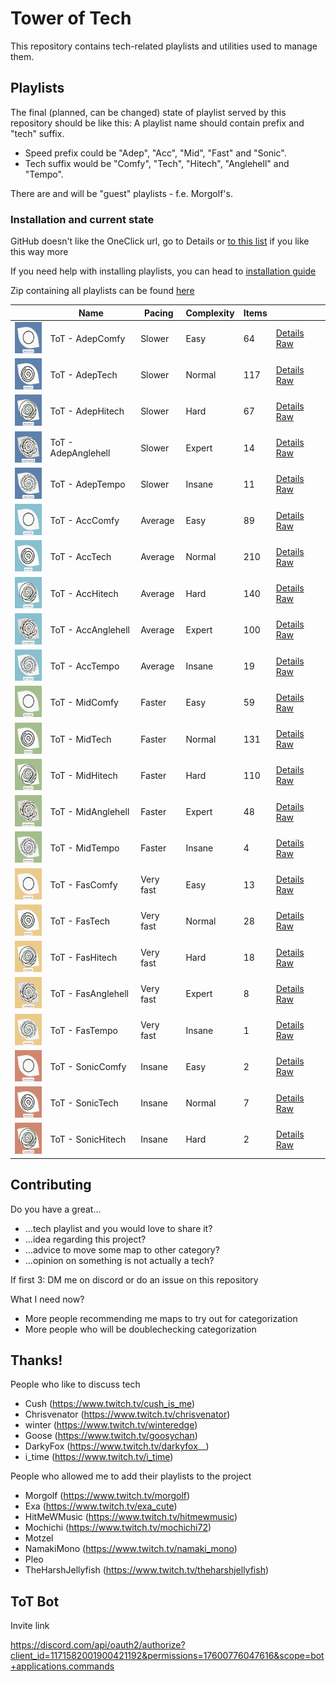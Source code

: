 # Tower of Tech

This repository contains tech-related playlists and utilities used to manage them.

## Playlists

The final (planned, can be changed) state of playlist served by this repository should be like this: A playlist name
should contain prefix and "tech" suffix.

- Speed prefix could be "Adep", "Acc", "Mid", "Fast" and "Sonic".
- Tech suffix would be "Comfy", "Tech", "Hitech", "Anglehell" and "Tempo".

There are and will be "guest" playlists - f.e. Morgolf's.

### Installation and current state

GitHub doesn't like the OneClick url, go to Details or [to this list](https://towerofte.ch/home/browse) if you like this
way more

If you need help with installing playlists, you can head to
[installation guide](https://towerofte.ch/home/playlist-install-guide/)

Zip containing all playlists can be found
[here](https://github.com/Danielduel/tower-of-tech/releases/download/0.0.17/ToT.zip)

|                                                                              | Name                | Pacing    | Complexity | Items |                                                                                                                                                                      |
| ---------------------------------------------------------------------------- | ------------------- | --------- | ---------- | ----- | -------------------------------------------------------------------------------------------------------------------------------------------------------------------- |
| <img src="./migrated/covers/AdepComfy.png" height="50px" width="50px" />     | ToT - AdepComfy     | Slower    | Easy       | 64    | [Details](https://towerofte.ch/home/playlist/01HK8XCHRH8RDXEEP9F4211NVG/details) [Raw](https://towerofte.ch/api/v1/playlist/get/01HK8XCHRH8RDXEEP9F4211NVG/download) |
| <img src="./migrated/covers/AdepTech.png" height="50px" width="50px" />      | ToT - AdepTech      | Slower    | Normal     | 117   | [Details](https://towerofte.ch/home/playlist/01HK8XCHRJMANCHBSA0CVA354H/details) [Raw](https://towerofte.ch/api/v1/playlist/get/01HK8XCHRJMANCHBSA0CVA354H/download) |
| <img src="./migrated/covers/AdepHitech.png" height="50px" width="50px" />    | ToT - AdepHitech    | Slower    | Hard       | 67    | [Details](https://towerofte.ch/home/playlist/01HK8XCHRNPHBZSJMKFWBPKD32/details) [Raw](https://towerofte.ch/api/v1/playlist/get/01HK8XCHRNPHBZSJMKFWBPKD32/download) |
| <img src="./migrated/covers/AdepAnglehell.png" height="50px" width="50px" /> | ToT - AdepAnglehell | Slower    | Expert     | 14    | [Details](https://towerofte.ch/home/playlist/01HM4203RYZX1QKGFSX53GTJ1A/details) [Raw](https://towerofte.ch/api/v1/playlist/get/01HM4203RYZX1QKGFSX53GTJ1A/download) |
| <img src="./migrated/covers/AdepTempo.png" height="50px" width="50px" />     | ToT - AdepTempo     | Slower    | Insane     | 11    | [Details](https://towerofte.ch/home/playlist/01HM4203S9ZDF4C4SR1CF25JPN/details) [Raw](https://towerofte.ch/api/v1/playlist/get/01HM4203S9ZDF4C4SR1CF25JPN/download) |
| <img src="./migrated/covers/AccComfy.png" height="50px" width="50px" />      | ToT - AccComfy      | Average   | Easy       | 89    | [Details](https://towerofte.ch/home/playlist/01HK8XCHR9VPKXQ898F7TPWVFM/details) [Raw](https://towerofte.ch/api/v1/playlist/get/01HK8XCHR9VPKXQ898F7TPWVFM/download) |
| <img src="./migrated/covers/AccTech.png" height="50px" width="50px" />       | ToT - AccTech       | Average   | Normal     | 210   | [Details](https://towerofte.ch/home/playlist/01HK8XCHQ6KFWB4MRA796Q0245/details) [Raw](https://towerofte.ch/api/v1/playlist/get/01HK8XCHQ6KFWB4MRA796Q0245/download) |
| <img src="./migrated/covers/AccHitech.png" height="50px" width="50px" />     | ToT - AccHitech     | Average   | Hard       | 140   | [Details](https://towerofte.ch/home/playlist/01HK8XCHRDHER45YMZ7XDS0RZ6/details) [Raw](https://towerofte.ch/api/v1/playlist/get/01HK8XCHRDHER45YMZ7XDS0RZ6/download) |
| <img src="./migrated/covers/AccAnglehell.png" height="50px" width="50px" />  | ToT - AccAnglehell  | Average   | Expert     | 100   | [Details](https://towerofte.ch/home/playlist/01HK8XCHQCFJCC8B6BJNY2F0A1/details) [Raw](https://towerofte.ch/api/v1/playlist/get/01HK8XCHQCFJCC8B6BJNY2F0A1/download) |
| <img src="./migrated/covers/AccTempo.png" height="50px" width="50px" />      | ToT - AccTempo      | Average   | Insane     | 19    | [Details](https://towerofte.ch/home/playlist/01HK8XCHRRG9MJ0QM2FT5ZP6SP/details) [Raw](https://towerofte.ch/api/v1/playlist/get/01HK8XCHRRG9MJ0QM2FT5ZP6SP/download) |
| <img src="./migrated/covers/MidComfy.png" height="50px" width="50px" />      | ToT - MidComfy      | Faster    | Easy       | 59    | [Details](https://towerofte.ch/home/playlist/01HM4203SPHDAP94MS02S49JC6/details) [Raw](https://towerofte.ch/api/v1/playlist/get/01HM4203SPHDAP94MS02S49JC6/download) |
| <img src="./migrated/covers/MidTech.png" height="50px" width="50px" />       | ToT - MidTech       | Faster    | Normal     | 131   | [Details](https://towerofte.ch/home/playlist/01HK8XCHRK0NSY3PNTPPBJ0X1F/details) [Raw](https://towerofte.ch/api/v1/playlist/get/01HK8XCHRK0NSY3PNTPPBJ0X1F/download) |
| <img src="./migrated/covers/MidHitech.png" height="50px" width="50px" />     | ToT - MidHitech     | Faster    | Hard       | 110   | [Details](https://towerofte.ch/home/playlist/01HK8XCHPPDM9XD77EGJCVTA81/details) [Raw](https://towerofte.ch/api/v1/playlist/get/01HK8XCHPPDM9XD77EGJCVTA81/download) |
| <img src="./migrated/covers/MidAnglehell.png" height="50px" width="50px" />  | ToT - MidAnglehell  | Faster    | Expert     | 48    | [Details](https://towerofte.ch/home/playlist/01HM4203SHXNGDMWZVY685MDVR/details) [Raw](https://towerofte.ch/api/v1/playlist/get/01HM4203SHXNGDMWZVY685MDVR/download) |
| <img src="./migrated/covers/MidTempo.png" height="50px" width="50px" />      | ToT - MidTempo      | Faster    | Insane     | 4     | [Details](https://towerofte.ch/home/playlist/01HM7KRRZ7H0XFCNX8D9WY5ATP/details) [Raw](https://towerofte.ch/api/v1/playlist/get/01HM7KRRZ7H0XFCNX8D9WY5ATP/download) |
| <img src="./migrated/covers/FasComfy.png" height="50px" width="50px" />      | ToT - FasComfy      | Very fast | Easy       | 13    | [Details](https://towerofte.ch/home/playlist/01HM4203RT18K3SZ4VEJ79E12G/details) [Raw](https://towerofte.ch/api/v1/playlist/get/01HM4203RT18K3SZ4VEJ79E12G/download) |
| <img src="./migrated/covers/FasTech.png" height="50px" width="50px" />       | ToT - FasTech       | Very fast | Normal     | 28    | [Details](https://towerofte.ch/home/playlist/01HM4203RR9TZ2KAYG3BQ4ZJRV/details) [Raw](https://towerofte.ch/api/v1/playlist/get/01HM4203RR9TZ2KAYG3BQ4ZJRV/download) |
| <img src="./migrated/covers/FasHitech.png" height="50px" width="50px" />     | ToT - FasHitech     | Very fast | Hard       | 18    | [Details](https://towerofte.ch/home/playlist/01HM4203S214YAVEJ6NWWE3KF0/details) [Raw](https://towerofte.ch/api/v1/playlist/get/01HM4203S214YAVEJ6NWWE3KF0/download) |
| <img src="./migrated/covers/FasAnglehell.png" height="50px" width="50px" />  | ToT - FasAnglehell  | Very fast | Expert     | 8     | [Details](https://towerofte.ch/home/playlist/01HM4203SQNWEVXQ5KPVXY8QHJ/details) [Raw](https://towerofte.ch/api/v1/playlist/get/01HM4203SQNWEVXQ5KPVXY8QHJ/download) |
| <img src="./migrated/covers/FasTempo.png" height="50px" width="50px" />      | ToT - FasTempo      | Very fast | Insane     | 1     | [Details](https://towerofte.ch/home/playlist/01HS9TYNFZB2XES1K56E8FT6CR/details) [Raw](https://towerofte.ch/api/v1/playlist/get/01HS9TYNFZB2XES1K56E8FT6CR/download) |
| <img src="./migrated/covers/SonicComfy.png" height="50px" width="50px" />    | ToT - SonicComfy    | Insane    | Easy       | 2     | [Details](https://towerofte.ch/home/playlist/01HM7KRS01RR2YY4PSBN4F7VE5/details) [Raw](https://towerofte.ch/api/v1/playlist/get/01HM7KRS01RR2YY4PSBN4F7VE5/download) |
| <img src="./migrated/covers/SonicTech.png" height="50px" width="50px" />     | ToT - SonicTech     | Insane    | Normal     | 7     | [Details](https://towerofte.ch/home/playlist/01HM4203SGVE0M1ZBPQ89F42K7/details) [Raw](https://towerofte.ch/api/v1/playlist/get/01HM4203SGVE0M1ZBPQ89F42K7/download) |
| <img src="./migrated/covers/SonicHitech.png" height="50px" width="50px" />   | ToT - SonicHitech   | Insane    | Hard       | 2     | [Details](https://towerofte.ch/home/playlist/01HM7KRRZGV8Q5F7FXDK9FDGYG/details) [Raw](https://towerofte.ch/api/v1/playlist/get/01HM7KRRZGV8Q5F7FXDK9FDGYG/download) |

## Contributing

Do you have a great...

- ...tech playlist and you would love to share it?
- ...idea regarding this project?
- ...advice to move some map to other category?
- ...opinion on something is not actually a tech?

If first 3: DM me on discord or do an issue on this repository

What I need now?

- More people recommending me maps to try out for categorization
- More people who will be doublechecking categorization

## Thanks!

People who like to discuss tech

- Cush (https://www.twitch.tv/cush_is_me)
- Chrisvenator (https://www.twitch.tv/chrisvenator)
- winter (https://www.twitch.tv/winteredge)
- Goose (https://www.twitch.tv/goosychan)
- DarkyFox (https://www.twitch.tv/darkyfox__)
- i_time (https://www.twitch.tv/i_time)

People who allowed me to add their playlists to the project

- Morgolf (https://www.twitch.tv/morgolf)
- Exa (https://www.twitch.tv/exa_cute)
- HitMeWMusic (https://www.twitch.tv/hitmewmusic)
- Mochichi (https://www.twitch.tv/mochichi72)
- Motzel
- NamakiMono (https://www.twitch.tv/namaki_mono)
- Pleo
- TheHarshJellyfish (https://www.twitch.tv/theharshjellyfish)

## ToT Bot

Invite link

https://discord.com/api/oauth2/authorize?client_id=1171582001900421192&permissions=17600776047616&scope=bot+applications.commands
